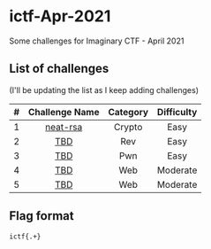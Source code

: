# ictf-Apr-2021

Some challenges for Imaginary CTF - April 2021


## List of challenges

(I'll be updating the list as I keep adding challenges)

| # | Challenge Name | Category | Difficulty |
|:-:|:--------------:|:--------:|:----------:|
| 1 | [neat-rsa](../main/neat-rsa/README.md) | Crypto | Easy |
| 2 | [TBD](../main/TBD/README.md) | Rev | Easy |
| 3 | [TBD](../main/TBD/README.md) | Pwn | Easy |
| 4 | [TBD](../main/TBD/README.md) | Web | Moderate |
| 5 | [TBD](../main/TBD/README.md) | Web | Moderate |

## Flag format

`ictf{.+}`
